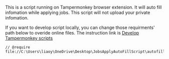 This is a script running on Tampermonkey browser extension. It will auto fill infomation while applying jobs. This script will not upload your private infomation.  

If you want to develop script locally, you can change those requirments' path below to overide online files. The instruction link is [Develop Tampermonkey scripts](https://stackoverflow.com/questions/41212558/develop-tampermonkey-scripts-in-a-real-ide-with-automatic-deployment-to-openuser)
```
// @require      file://C:\Users\liaoy\OneDrive\Desktop\JobsApplyAutoFillScript\autofill.js
```